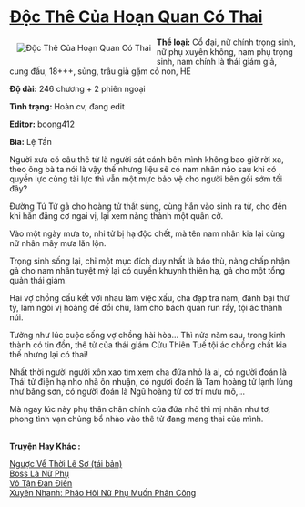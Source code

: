 <a href="https://utruyen.com/doc-the-cua-hoan-quan-co-thai/18638/" title="Độc Thê Của Hoạn Quan Có Thai"><h1>Độc Thê Của Hoạn Quan Có Thai</h1></a><div style="display:table"><img align="right" style="float: left; padding: 10px;" src="https://utruyen.com/images/story/200x260/doc-the-cua-hoan-quan-co-thai.jpg" alt="Độc Thê Của Hoạn Quan Có Thai"><b>Thể loại:</b> Cổ đại, nữ chính trọng sinh, nữ phụ xuyên không, nam phụ trọng sinh, nam chính là thái giám giả, cung đấu, 18+++, sủng, trâu già gặm cỏ non, HE<p></p><b>Độ dài:</b> 246 chương + 2 phiên ngoại<p></p><b>Tình trạng: </b>Hoàn cv, đang edit<p></p><b>Editor:</b> boong412<p></p><b>Bìa:</b> Lệ Tần<p></p>Người xưa có câu thê tử là người sát cánh bên mình không bao giờ rời xa, theo ông bà ta nói là vậy thế nhưng liệu sẽ có nam nhân nào sau khi có quyền lực cùng tài lực thì vẫn một mực bảo vệ cho người bên gối sớm tối đây?<p></p>Đường Tứ Tứ gả cho hoàng tử thất sủng, cùng hắn vào sinh ra tử, cho đến khi hắn đăng cơ ngai vị, lại xem nàng thành một quân cờ.<p></p>Vào một ngày mưa to, nhi tử bị hạ độc chết, mà tên nam nhân kia lại cùng nữ nhân mây mưa lăn lộn.<p></p>Trọng sinh sống lại, chỉ một mục đích duy nhất là báo thù, nàng chấp nhận gả cho nam nhân tuyệt mỹ lại có quyền khuynh thiên hạ, gả cho một tổng quản thái giám.<p></p>Hai vợ chồng cấu kết với nhau làm việc xấu, chà đạp tra nam, đánh bại thứ tỷ, làm ngôi vị hoàng đế đổi chủ, làm cho bách quan run rẩy, tội ác thành núi.<p></p>Tưởng như lúc cuộc sống vợ chồng hài hòa... Thì nửa năm sau, trong kinh thành có tin đồn, thê tử của thái giám Cửu Thiên Tuế tội ác chồng chất kia thế nhưng lại có thai!<p></p>Nhất thời người người xôn xao tìm xem cha đứa nhỏ là ai, có người đoán là Thái tử điện hạ nho nhã ôn nhuận, có người đoán là Tam hoàng tử lạnh lùng như băng sơn, có người đoán là Ngũ hoàng tử cơ trí mưu mô,...<p></p>Mà ngay lúc này phụ thân chân chính của đứa nhỏ thì mị nhãn như tơ, phong tình vạn chủng bổ nhào vào thê tử đang mang thai của mình.</div><p><br><b>Truyện Hay Khác :</b></p><a href="https://utruyen.com/nguoc-ve-thoi-le-so-tai-ban/12767/" alt="Ngược Về Thời Lê Sơ (tái bản)">Ngược Về Thời Lê Sơ (tái bản)</a><br/><a href="https://truyenhot2020.wordpress.com/2019/12/11/boss-la-nu-phu/" alt="Boss Là Nữ Phụ">Boss Là Nữ Phụ</a><br/><a href="https://truyenhot2019.blogspot.com/2019/12/vo-tan-dan-dien.html" alt="Vô Tận Đan Điền">Vô Tận Đan Điền</a><br/><a href="https://github.com/quanluxury/ngontinhhot/tree/master/truyenhay/19273/" alt="Xuyên Nhanh: Pháo Hôi Nữ Phụ Muốn Phản Công">Xuyên Nhanh: Pháo Hôi Nữ Phụ Muốn Phản Công</a><br/>